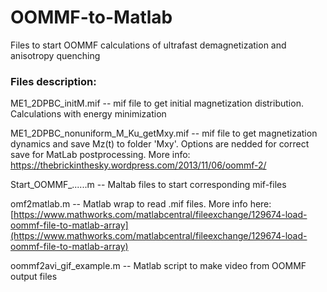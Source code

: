 # OOMMF-to-Matlab
Files to start OOMMF calculations of ultrafast demagnetization and anisotropy quenching

### Files description:

ME1_2DPBC_initM.mif -- mif file to get initial magnetization distribution. Calculations with energy minimization

ME1_2DPBC_nonuniform_M_Ku_getMxy.mif -- mif file to get magnetization dynamics and save Mz(t) to folder 'Mxy'. Options are nedded for correct save for MatLab postprocessing. More info: https://thebrickinthesky.wordpress.com/2013/11/06/oommf-2/

Start_OOMMF_......m -- Maltab files to start corresponding mif-files

omf2matlab.m -- Matlab wrap to read .mif files. More info here: [https://www.mathworks.com/matlabcentral/fileexchange/129674-load-oommf-file-to-matlab-array](https://www.mathworks.com/matlabcentral/fileexchange/129674-load-oommf-file-to-matlab-array)

oommf2avi_gif_example.m -- Matlab script to make video from OOMMF output files
